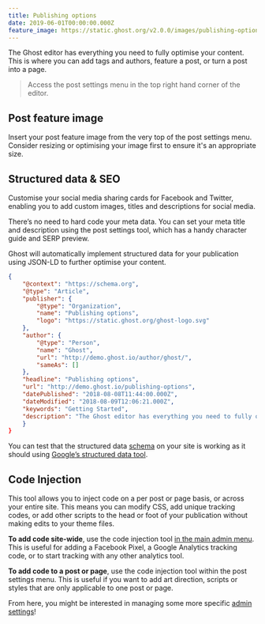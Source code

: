 ```yaml
---
title: Publishing options
date: 2019-06-01T00:00:00.000Z
feature_image: https://static.ghost.org/v2.0.0/images/publishing-options.jpg
---
```


The Ghost editor has everything you need to fully optimise your content. This is where you can add tags and authors, feature a post, or turn a post into a page.

> Access the post settings menu in the top right hand corner of the editor.

## Post feature image

Insert your post feature image from the very top of the post settings menu. Consider resizing or optimising your image first to ensure it's an appropriate size.

## Structured data & SEO

Customise your social media sharing cards for Facebook and Twitter, enabling you to add custom images, titles and descriptions for social media.

There’s no need to hard code your meta data. You can set your meta title and description using the post settings tool, which has a handy character guide and SERP preview.

Ghost will automatically implement structured data for your publication using JSON-LD to further optimise your content.

```json
{
    "@context": "https://schema.org",
    "@type": "Article",
    "publisher": {
        "@type": "Organization",
        "name": "Publishing options",
        "logo": "https://static.ghost.org/ghost-logo.svg"
    },
    "author": {
        "@type": "Person",
        "name": "Ghost",
        "url": "http://demo.ghost.io/author/ghost/",
        "sameAs": []
    },
    "headline": "Publishing options",
    "url": "http://demo.ghost.io/publishing-options",
    "datePublished": "2018-08-08T11:44:00.000Z",
    "dateModified": "2018-08-09T12:06:21.000Z",
    "keywords": "Getting Started",
    "description": "The Ghost editor has everything you need to fully optimise your content. This is where you can add tags and authors, feature a post, or turn a post into a page.",
    }
}
```

You can test that the structured data [schema](https://schema.org/) on your site is working as it should using [Google’s structured data tool](https://search.google.com/structured-data/testing-tool).

## Code Injection

This tool allows you to inject code on a per post or page basis, or across your entire site. This means you can modify CSS, add unique tracking codes, or add other scripts to the head or foot of your publication without making edits to your theme files.

**To add code site-wide**, use the code injection tool [in the main admin menu](). This is useful for adding a Facebook Pixel, a Google Analytics tracking code, or to start tracking with any other analytics tool.

**To add code to a post or page**, use the code injection tool within the post settings menu. This is useful if you want to add art direction, scripts or styles that are only applicable to one post or page.

From here, you might be interested in managing some more specific [admin settings]()!
